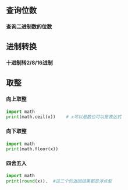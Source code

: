 ##  查询位数
#### 查询二进制数的位数
## 进制转换
#### 十进制转2/8/16进制

## 取整
#### 向上取整
```python
import math
print(math.ceil(x))    # x可以是数也可以是表达式
```
#### 向下取整
```python
import math
print(math.floor(x))
```
#### 四舍五入
```python
import math
print(round(x)).  #这三个的返回结果都是浮点型
```

